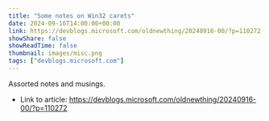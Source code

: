 ```yaml
---
title: "Some notes on Win32 carets"
date: 2024-09-16T14:00:00+00:00
link: https://devblogs.microsoft.com/oldnewthing/20240916-00/?p=110272
showShare: false
showReadTime: false
thumbnail: images/misc.png
tags: ["devblogs.microsoft.com"]
---
```

Assorted notes and musings.

- Link to article: https://devblogs.microsoft.com/oldnewthing/20240916-00/?p=110272